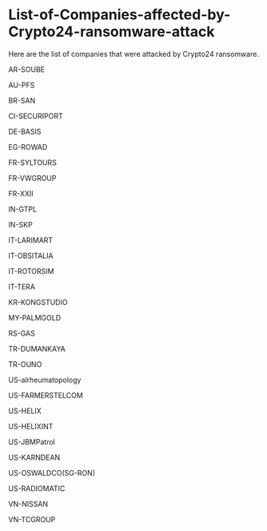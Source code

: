 # List-of-Companies-affected-by-Crypto24-ransomware-attack
Here are the list of companies that were attacked by Crypto24 ransomware.

AR-SOUBE

AU-PFS

BR-SAN

CI-SECURIPORT

DE-BASIS

EG-ROWAD

FR-SYLTOURS

FR-VWGROUP

FR-XXII

IN-GTPL

IN-SKP

IT-LARIMART

IT-OBSITALIA

IT-ROTORSIM

IT-TERA

KR-KONGSTUDIO

MY-PALMGOLD

RS-GAS

TR-DUMANKAYA

TR-OUNO

US-alrheumatopology

US-FARMERSTELCOM

US-HELIX

US-HELIXINT

US-JBMPatrol

US-KARNDEAN

US-OSWALDCO(SG-RON)

US-RADIOMATIC

VN-NISSAN

VN-TCGROUP

